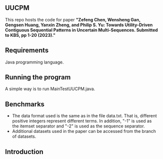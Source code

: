 ## UUCPM
This repo hosts the code for paper **"Zefeng Chen, Wensheng Gan, Gengsen Huang, Yanxin Zheng, and Philip S. Yu: Towards Utility-Driven Contiguous Sequential Patterns in Uncertain Multi-Sequences. Submitted to KBS, pp 1-20 (2023)."**

## Requirements
Java programming language.

## Running the program
A simple way is to run MainTestUUCPM.java.

## Benchmarks
- The data format used is the same as in the file data.txt. That is, different positive integers represent different terms. In addition, "-1" is used as the itemset separator and "-2" is used as the sequence separator.
- Additional datasets used in the paper can be accessed from the branch of datasets.

## Introduction
